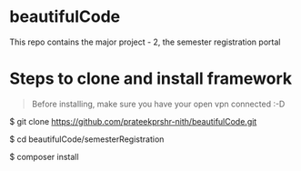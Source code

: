 # beautifulCode
This repo contains the major project - 2, the semester registration portal

# Steps to clone and install framework

> Before installing, make sure you have your open vpn connected :-D

$ git clone https://github.com/prateekprshr-nith/beautifulCode.git

$ cd beautifulCode/semesterRegistration

$ composer install
